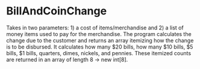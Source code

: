 # BillAndCoinChange
Takes in two parameters: 1) a cost of items/merchandise and 2) a list of money items used to pay for the merchandise.
The program calculates the change due to the customer and returns an array itemizing how the change is to be disbursed.
It calculates how many $20 bills, how many $10 bills, $5 bills, $1 bills, quarters, dimes, nickels, and pennies.
These itemized counts are returned in an array of length 8 -> new int[8].

